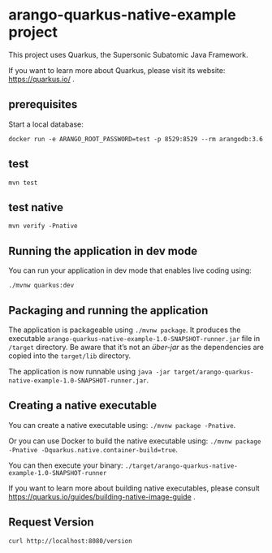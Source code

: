 # arango-quarkus-native-example project

This project uses Quarkus, the Supersonic Subatomic Java Framework.

If you want to learn more about Quarkus, please visit its website: https://quarkus.io/ .

## prerequisites

Start a local database:

```shell script
docker run -e ARANGO_ROOT_PASSWORD=test -p 8529:8529 --rm arangodb:3.6
``` 

## test

```shell script
mvn test
```

## test native

```shell script
mvn verify -Pnative
```

## Running the application in dev mode

You can run your application in dev mode that enables live coding using:
```
./mvnw quarkus:dev
```

## Packaging and running the application

The application is packageable using `./mvnw package`.
It produces the executable `arango-quarkus-native-example-1.0-SNAPSHOT-runner.jar` file in `/target` directory.
Be aware that it’s not an _über-jar_ as the dependencies are copied into the `target/lib` directory.

The application is now runnable using `java -jar target/arango-quarkus-native-example-1.0-SNAPSHOT-runner.jar`.

## Creating a native executable

You can create a native executable using: `./mvnw package -Pnative`.

Or you can use Docker to build the native executable using: `./mvnw package -Pnative -Dquarkus.native.container-build=true`.

You can then execute your binary: `./target/arango-quarkus-native-example-1.0-SNAPSHOT-runner`

If you want to learn more about building native executables, please consult https://quarkus.io/guides/building-native-image-guide .


## Request Version

```shell script
curl http://localhost:8080/version
```
